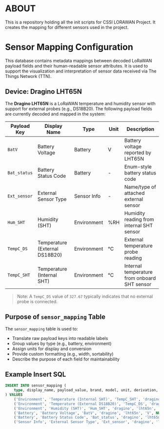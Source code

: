 # ABOUT
This is a repository holding all the init scripts for CSSI LORAWAN Project.
It creates the mapping for different sensors used in the project.

# Sensor Mapping Configuration

This database contains metadata mappings between decoded LoRaWAN payload fields and their human-readable sensor attributes. It is used to support the visualization and interpretation of sensor data received via The Things Network (TTN).

## Device: Dragino LHT65N

The **Dragino LHT65N** is a LoRaWAN temperature and humidity sensor with support for external probes (e.g., DS18B20). The following payload fields are currently decoded and mapped in the system:

| Payload Key   | Display Name                     | Type           | Unit      | Description |
|---------------|----------------------------------|----------------|-----------|-------------|
| `BatV`        | Battery Voltage                  | Battery        | V         | Battery voltage reported by LHT65N |
| `Bat_status`  | Battery Status Code              | Battery        | -         | Enum-style battery status code |
| `Ext_sensor`  | External Sensor Type             | Sensor Info    | -         | Name/type of attached external sensor |
| `Hum_SHT`     | Humidity (SHT)                   | Environment    | %RH       | Humidity reading from internal SHT sensor |
| `TempC_DS`    | Temperature (External DS18B20)   | Environment    | °C        | External temperature probe reading |
| `TempC_SHT`   | Temperature (Internal SHT)       | Environment    | °C        | Internal temperature from onboard SHT sensor |

> Note: A `TempC_DS` value of `327.67` typically indicates that no external probe is connected.

## Purpose of `sensor_mapping` Table

The `sensor_mapping` table is used to:
- Translate raw payload keys into readable labels
- Group values by type (e.g., battery, environment)
- Assign units for display and conversion
- Provide custom formatting (e.g., width, sortability)
- Describe the purpose of each field for maintainability

## Example Insert SQL

```sql
INSERT INTO sensor_mapping (
    type, display_name, payload_value, brand, model, unit, derivation, description, sortable, width
) VALUES
    ('Environment', 'Temperature (Internal SHT)', 'TempC_SHT', 'dragino', 'lht65n', '°C', NULL, 'Internal temperature reading from SHT sensor', TRUE, 120),
    ('Environment', 'Temperature (External DS18B20)', 'TempC_DS', 'dragino', 'lht65n', '°C', NULL, 'External temperature reading from DS18B20 sensor', TRUE, 120),
    ('Environment', 'Humidity (SHT)', 'Hum_SHT', 'dragino', 'lht65n', '%RH', NULL, 'Humidity reading from internal SHT sensor', TRUE, 120),
    ('Battery', 'Battery Voltage', 'BatV', 'dragino', 'lht65n', 'V', NULL, 'Battery voltage reported by LHT65N', TRUE, 120),
    ('Battery', 'Battery Status Code', 'Bat_status', 'dragino', 'lht65n', '', NULL, 'Battery status code (enum) reported by LHT65N', TRUE, 120),
    ('Sensor Info', 'External Sensor Type', 'Ext_sensor', 'dragino', 'lht65n', '', NULL, 'External sensor type label from LHT65N', FALSE, 180);

